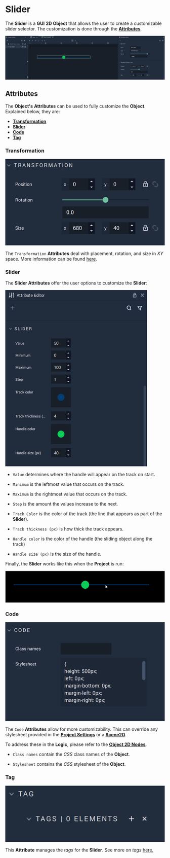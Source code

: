 # Slider

The **Slider** is a **GUI** **2D Object** that allows the user to create a customizable slider selector. The customization is done through the [**Attributes**](slider.md#attributes). <!-- Its **Attributes** offer the options to customize the **Slider**. -->

![Slider.](../../../.gitbook/assets/gui-slider1.png)


## Attributes

The **Object's** **Attributes** can be used to fully customize the **Object**. Explained below, they are:

* [**Transformation**](slider.md#transformation)
* [**Slider**](slider.md#slider)
* [**Code**](slider.md#code)
* [**Tag**](slider.md#tag)

### Transformation

![Transformation Attributes.](../../../.gitbook/assets/sliderattstransformation.png)

The `Transformation` **Attributes** deal with placement, rotation, and size in *XY* space. More information can be found [here](../../attributes/common-attributes/transformation/README.md).

### Slider

The **Slider Attributes** offer the user options to customize the **Slider**:

![Slider Attributes.](../../../.gitbook/assets/gui-slider-attri.png)

* `Value` determines where the handle will appear on the track on start. 

* `Minimum` is the leftmost value that occurs on the track.

* `Maximum` is the rightmost value that occurs on the track. 

* `Step` is the amount the values increase to the next.

* `Track Color` is the color of the track (the line that appears as part of the **Slider**).

* `Track thickness (px)` is how thick the track appears.

* `Handle color` is the color of the handle (the sliding object along the track)

* `Handle size (px)` is the size of the handle. 

Finally, the **Slider** works like this when the **Project** is run:

![Slider example.](../../../.gitbook/assets/slider-example.gif)

### Code

![Code Attributes.](../../../.gitbook/assets/buttonattscode.png)

The `Code` **Attributes** allow for more customizability. This can override any stylesheet provided in the [**Project Settings**](../../../modules/project-settings/style.md) or a [**Scene2D**](../../project-objects/scene2d.md). 

To address these in the **Logic**, please refer to the [**Object 2D Nodes**](../../../toolbox/incari/object2d/README.md).

* `Class names` contain the *CSS* class names of the **Object**. 

* `Stylesheet` contains the *CSS* stylesheet of the **Object**.


### Tag

![Tag Attributes.](../../../.gitbook/assets/buttonattstag.png)

This **Attribute** manages the *tags* for the **Slider**. See more on *tags* [here.](../../attributes/common-attributes/tag.md)



